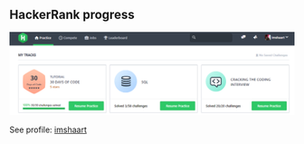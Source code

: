 ## HackerRank progress
[![HackerRank Progress](https://github.com/shaart/EPAM-JavaCore/blob/master/HackerRank/hackerrank_progress.png)](https://www.hackerrank.com/imshaart)

See profile: [imshaart](https://www.hackerrank.com/imshaart)
